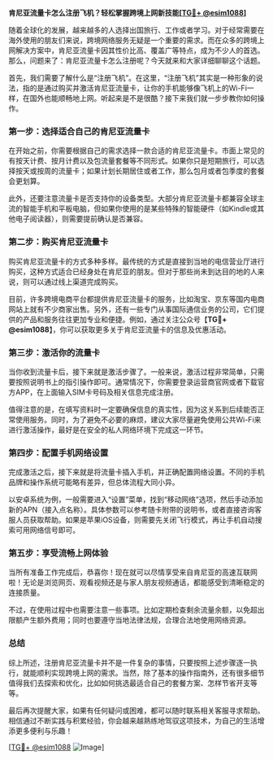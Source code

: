 **肯尼亚流量卡怎么注册飞机？轻松掌握跨境上网新技能[[TG💪+ @esim1088](https://t.me/s/esim1088)]**

随着全球化的发展，越来越多的人选择出国旅行、工作或者学习。对于经常需要在海外使用的朋友们来说，跨境网络服务无疑是一个重要的需求。而在众多的跨境上网解决方案中，肯尼亚流量卡因其性价比高、覆盖广等特点，成为不少人的首选。那么，问题来了：肯尼亚流量卡怎么注册呢？今天就来和大家详细聊聊这个话题。

首先，我们需要了解什么是“注册飞机”。在这里，“注册飞机”其实是一种形象的说法，指的是通过购买并激活肯尼亚流量卡，让你的手机能够像飞机上的Wi-Fi一样，在国外也能顺畅地上网。听起来是不是很酷？接下来我们就一步步教你如何操作。

### **第一步：选择适合自己的肯尼亚流量卡**
在开始之前，你需要根据自己的需求选择一款合适的肯尼亚流量卡。市面上常见的有按天计费、按月计费以及包流量套餐等不同形式。如果你只是短期旅行，可以选择按天或按周的流量卡；如果计划长期居住或者工作，那么包月或者包季度的套餐会更划算。

此外，还要注意流量卡是否支持你的设备类型。大部分肯尼亚流量卡都兼容全球主流的智能手机和平板电脑，但如果你使用的是某些特殊的智能硬件（如Kindle或其他电子阅读器），则需要提前确认是否兼容。

### **第二步：购买肯尼亚流量卡**
购买肯尼亚流量卡的方式多种多样。最传统的方式是直接到当地的电信营业厅进行购买，这种方式适合已经身处在肯尼亚的朋友。但对于那些尚未到达目的地的人来说，则可以通过线上渠道完成购买。

目前，许多跨境电商平台都提供肯尼亚流量卡的服务，比如淘宝、京东等国内电商网站上就有不少商家出售。另外，还有一些专门从事国际通信业务的公司，它们提供的产品和服务往往更加专业和便捷。例如，通过关注公众号【**TG💪+ @esim1088**】，你可以获取更多关于肯尼亚流量卡的信息及优惠活动。

### **第三步：激活你的流量卡**
当你收到流量卡后，接下来就是激活步骤了。一般来说，激活过程非常简单，只需要按照说明书上的指引操作即可。通常情况下，你需要登录运营商官网或者下载官方APP，在上面输入SIM卡号码及相关信息完成注册。

值得注意的是，在填写资料时一定要确保信息的真实性，因为这关系到后续能否正常使用服务。同时，为了避免不必要的麻烦，建议大家尽量避免使用公共Wi-Fi来进行激活操作，最好是在安全的私人网络环境下完成这一环节。

### **第四步：配置手机网络设置**
完成激活之后，接下来就是将流量卡插入手机，并正确配置网络设置。不同的手机品牌和操作系统可能略有差异，但总体流程大同小异。

以安卓系统为例，一般需要进入“设置”菜单，找到“移动网络”选项，然后手动添加新的APN（接入点名称）。具体参数可以参考随卡附带的说明书，或者直接咨询客服人员获取帮助。如果是苹果iOS设备，则需要先关闭飞行模式，再让手机自动搜索可用网络信号即可。

### **第五步：享受流畅上网体验**
当所有准备工作完成后，恭喜你！现在就可以尽情享受来自肯尼亚的高速互联网啦！无论是浏览网页、观看视频还是与家人朋友视频通话，都能感受到清晰稳定的连接质量。

不过，在使用过程中也需要注意一些事项。比如定期检查剩余流量余额，以免超出限额产生额外费用；同时也要遵守当地法律法规，合理合法地使用网络资源。

### **总结**
综上所述，注册肯尼亚流量卡并不是一件复杂的事情，只要按照上述步骤逐一执行，就能顺利实现跨境上网的需求。当然，除了基本的操作指南外，还有很多细节值得我们去探索和优化，比如如何挑选最适合自己的套餐方案、怎样节省开支等等。

最后再次提醒大家，如果有任何疑问或困难，都可以随时联系相关客服寻求帮助。相信通过不断实践与积累经验，你会越来越熟练地驾驭这项技术，为自己的生活增添更多便利与乐趣！

[[TG💪+ @esim1088](https://t.me/s/esim1088) ![Image](https://i.postimg.cc/4NQfJmqS/Snipaste-2025-05-13-00-14-12.png)]